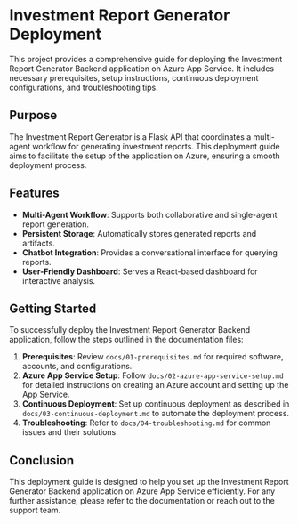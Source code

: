 # Investment Report Generator Deployment

This project provides a comprehensive guide for deploying the Investment Report Generator Backend application on Azure App Service. It includes necessary prerequisites, setup instructions, continuous deployment configurations, and troubleshooting tips.

## Purpose

The Investment Report Generator is a Flask API that coordinates a multi-agent workflow for generating investment reports. This deployment guide aims to facilitate the setup of the application on Azure, ensuring a smooth deployment process.

## Features

- **Multi-Agent Workflow**: Supports both collaborative and single-agent report generation.
- **Persistent Storage**: Automatically stores generated reports and artifacts.
- **Chatbot Integration**: Provides a conversational interface for querying reports.
- **User-Friendly Dashboard**: Serves a React-based dashboard for interactive analysis.

## Getting Started

To successfully deploy the Investment Report Generator Backend application, follow the steps outlined in the documentation files:

1. **Prerequisites**: Review `docs/01-prerequisites.md` for required software, accounts, and configurations.
2. **Azure App Service Setup**: Follow `docs/02-azure-app-service-setup.md` for detailed instructions on creating an Azure account and setting up the App Service.
3. **Continuous Deployment**: Set up continuous deployment as described in `docs/03-continuous-deployment.md` to automate the deployment process.
4. **Troubleshooting**: Refer to `docs/04-troubleshooting.md` for common issues and their solutions.

## Conclusion

This deployment guide is designed to help you set up the Investment Report Generator Backend application on Azure App Service efficiently. For any further assistance, please refer to the documentation or reach out to the support team.
